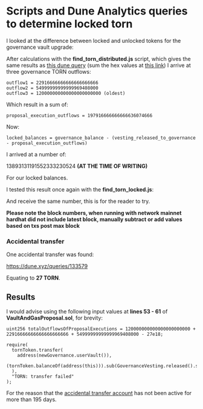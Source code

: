 # Scripts and Dune Analytics queries to determine locked torn

I looked at the difference between locked and unlocked tokens for the governance vault upgrade:

After calculations with the **find_torn_distributed.js** script, which gives the same results as [this dune query](https://dune.xyz/queries/133422) (sum the hex values at [this link](https://onlinehextools.com/add-hex-numbers)) I arrive at three governance TORN outflows:

```
outflow1 = 22916666666666666666666
outflow2 = 54999999999999969408000
outflow3 = 120000000000000000000000 (oldest)
```

Which result in a sum of:

```
proposal_execution_outflows = 197916666666666636074666
```

Now:

```
locked_balances = governance_balance - (vesting_released_to_governance - proposal_execution_outflows)
```

I arrived at a number of:

13893131191552333230524 **(AT THE TIME OF WRITING)**

For our locked balances.

I tested this result once again with the **find_torn_locked.js**:

And receive the same number, this is for the reader to try.

**Please note the block numbers, when running with network mainnet hardhat did not include latest block, manually subtract or add values based on txs post max block**

### Accidental transfer

One accidental transfer was found:

https://dune.xyz/queries/133579

Equating to **27 TORN**.

## Results

I would advise using the following input values at **lines 53 - 61** of **VaultAndGasProposal.sol**, for brevity:

```
uint256 totalOutflowsOfProposalExecutions = 120000000000000000000000 + 22916666666666666666666 + 54999999999999969408000 - 27e18;

require(
  tornToken.transfer(
    address(newGovernance.userVault()),
    (tornToken.balanceOf(address(this))).sub(GovernanceVesting.released().sub(totalOutflowsOfProposalExecutions))
  ),
  "TORN: transfer failed"
);
```

For the reason that the [accidental transfer account](https://etherscan.io/address/0xea04a9f67060271fd7473231a9aa59cedca5a5a3) has not been active for more than 195 days.
